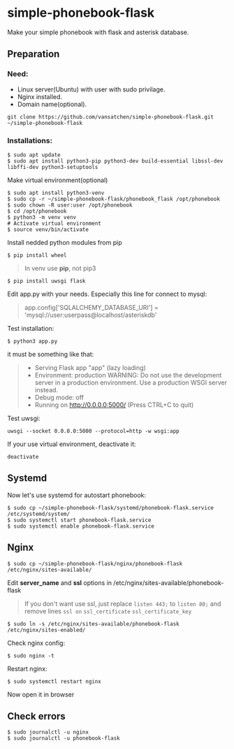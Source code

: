 # simple-phonebook-flask
Make your simple phonebook with flask and asterisk database.
## Preparation
### Need:
- Linux server(Ubuntu) with user with sudo privilage.
- Nginx installed.
- Domain name(optional).
```
git clone https://github.com/vansatchen/simple-phonebook-flask.git ~/simple-phonebook-flask
```
### Installations:
```
$ sudo apt update
$ sudo apt install python3-pip python3-dev build-essential libssl-dev libffi-dev python3-setuptools
```
Make virtual environment(optional)
```
$ sudo apt install python3-venv
$ sudo cp -r ~/simple-phonebook-flask/phonebook_flask /opt/phonebook
$ sudo chown -R user:user /opt/phonebook
$ cd /opt/phonebook
$ python3 -m venv venv
# Activate virtual environment
$ source venv/bin/activate
```
Install nedded python modules from pip
```
$ pip install wheel
```
> In venv use **pip**, not pip3
```
$ pip install uwsgi flask
```
Edit app.py with your needs.
Especially this line for connect to mysql:
> app.config['SQLALCHEMY_DATABASE_URI'] = 'mysql://user:userpass@localhost/asteriskdb'

Test installation:
```
$ python3 app.py
```
it must be something like that:
> * Serving Flask app "app" (lazy loading)
> * Environment: production
>   WARNING: Do not use the development server in a production environment.
>   Use a production WSGI server instead.
> * Debug mode: off
> * Running on http://0.0.0.0:5000/ (Press CTRL+C to quit)

Test uwsgi:
```
uwsgi --socket 0.0.0.0:5000 --protocol=http -w wsgi:app
```
If your use virtual environment, deactivate it:
```
deactivate
```
## Systemd
Now let's use systemd for autostart phonebook:
```
$ sudo cp ~/simple-phonebook-flask/systemd/phonebook-flask.service /etc/systemd/system/
$ sudo systemctl start phonebook-flask.service
$ sudo systemctl enable phonebook-flask.service
```
## Nginx
```
$ sudo cp ~/simple-phonebook-flask/nginx/phonebook-flask /etc/nginx/sites-available/
```
Edit **server_name** and **ssl** options in /etc/nginx/sites-available/phonebook-flask
> If you don't want use ssl, just replace  ```listen 443;```  to  ```listen 80;```
> and remove lines  ```ssl on```  ```ssl_certificate```  ```ssl_certificate_key```
```
$ sudo ln -s /etc/nginx/sites-available/phonebook-flask /etc/nginx/sites-enabled/
```
Check nginx config:
```
$ sudo nginx -t
```
Restart nginx:
```
$ sudo systemctl restart nginx
```
Now open it in browser

## Check errors
```
$ sudo journalctl -u nginx
$ sudo journalctl -u phonebook-flask
```

